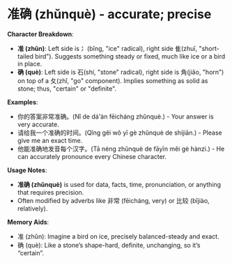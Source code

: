 # **准确 (zhǔnquè) - accurate; precise**

**Character Breakdown**:  
- **准 (zhǔn)**: Left side is 冫(bīng, "ice" radical), right side 隹(zhuī, "short-tailed bird"). Suggests something steady or fixed, much like ice or a bird in place.  
- **确 (què)**: Left side is 石(shí, "stone" radical), right side is 角(jiǎo, "horn") on top of a 夂(zhǐ, "go" component). Implies something as solid as stone; thus, "certain" or "definite".

**Examples**:  
- 你的答案非常准确。(Nǐ de dá'àn fēicháng zhǔnquè.) - Your answer is very accurate.  
- 请给我一个准确的时间。(Qǐng gěi wǒ yī gè zhǔnquè de shíjiān.) - Please give me an exact time.  
- 他能准确地发音每个汉字。(Tā néng zhǔnquè de fāyīn měi gè hànzì.) - He can accurately pronounce every Chinese character.

**Usage Notes**:  
- **准确 (zhǔnquè)** is used for data, facts, time, pronunciation, or anything that requires precision.  
- Often modified by adverbs like 非常 (fēicháng, very) or 比较 (bǐjiào, relatively).

**Memory Aids**:  
- 准 (zhǔn): Imagine a bird on ice, precisely balanced-steady and exact.  
- 确 (què): Like a stone’s shape-hard, definite, unchanging, so it’s “certain”.